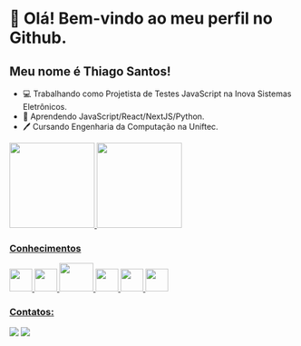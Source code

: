 # 👋 Olá! Bem-vindo ao meu perfil no Github.
## Meu nome é Thiago Santos!

- 💻 Trabalhando como Projetista de Testes JavaScript na Inova Sistemas Eletrônicos.
- 🧮 Aprendendo JavaScript/React/NextJS/Python.
- 🖊  Cursando Engenharia da Computação na Uniftec.

<div>
<a href="https://github.com/ThiiagoS">
<img loading="lazy" height="150em" src="https://github-readme-stats.vercel.app/api/top-langs/?username=ThiiagoS&layout=compact&langs_count=7&theme=github_dark"/>
<img loading="lazy" height="150em" src="https://github-readme-stats.vercel.app/api?username=ThiiagoS&show_icons=true&theme=github_dark&include_all_commits=true&count_private=true"/>
</div>
  
### Conhecimentos

<img loading="lazy" src="https://cdn.jsdelivr.net/gh/devicons/devicon/icons/git/git-original.svg" width="40" height="40"/> <img loading="lazy" src="https://cdn.jsdelivr.net/gh/devicons/devicon/icons/javascript/javascript-plain.svg" width="40" height="40"/> <img loading="lazy" src="https://cdn.jsdelivr.net/gh/devicons/devicon/icons/nodejs/nodejs-original-wordmark.svg" width="60" height="50"/> <img loading="lazy" src="https://cdn.jsdelivr.net/gh/devicons/devicon/icons/npm/npm-original-wordmark.svg" width="40" height="40"/> <img loading="lazy" src="https://cdn.jsdelivr.net/gh/devicons/devicon/icons/c/c-original.svg" width="40" height="40"/> <img loading="lazy" src="https://cdn.jsdelivr.net/gh/devicons/devicon/icons/markdown/markdown-original.svg" width="40" height="40"/>

### Contatos: 

<a href = "thiagofrancisco627@gmail.com"><img loading="lazy" src="https://img.shields.io/badge/Gmail-D14836?style=for-the-badge&logo=gmail&logoColor=white" target="_blank"></a>
<a href="https://www.linkedin.com/in/thiago-santos-34231a190/" target="_blank"><img loading="lazy" src="https://img.shields.io/badge/-LinkedIn-%230077B5?style=for-the-badge&logo=linkedin&logoColor=white" target="_blank"></a>   
</div>
